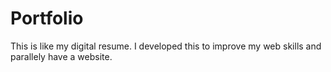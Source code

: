 # Portfolio
This is like my digital resume. I developed this to improve my web skills and parallely have a website.
